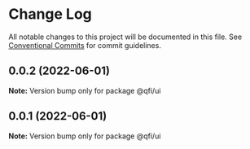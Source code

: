 # Change Log

All notable changes to this project will be documented in this file.
See [Conventional Commits](https://conventionalcommits.org) for commit guidelines.

## 0.0.2 (2022-06-01)

**Note:** Version bump only for package @qfi/ui





## 0.0.1 (2022-06-01)

**Note:** Version bump only for package @qfi/ui
